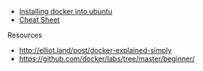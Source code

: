 - [Installing docker into ubuntu](https://docs.docker.com/engine/installation/linux/ubuntulinux/#/install)
- [Cheat Sheet](https://github.com/wsargent/docker-cheat-sheet)




Resources
- http://elliot.land/post/docker-explained-simply
- https://github.com/docker/labs/tree/master/beginner/ 
